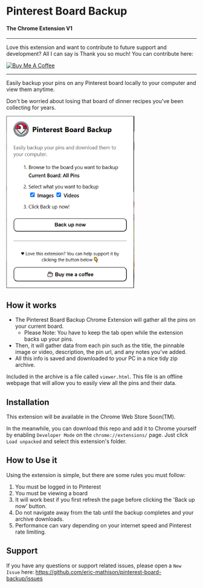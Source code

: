 # Pinterest Board Backup

#### The Chrome Extension V1

---

Love this extension and want to contribute to future support and development?
All I can say is Thank you so much! You can contribute here:

<a href="https://buymeacoffee.com/emathison" target="_blank"><img src="https://cdn.buymeacoffee.com/buttons/default-orange.png" alt="Buy Me A Coffee" height="41" width="174"></a>

---

Easily backup your pins on any Pinterest board locally to your computer and view them anytime.

Don't be worried about losing that board of dinner recipes you've been collecting for years.

![PBB Popup](./assets/pbb_popup.png)

## How it works

- The Pinterest Board Backup Chrome Extension will gather all the pins on your current board.
  - Please Note: You have to keep the tab open while the extension backs up your pins.
- Then, it will gather data from each pin such as the title, the pinnable image or video, description, the pin url, and any notes you've added.
- All this info is saved and downloaded to your PC in a nice tidy zip archive.

Included in the archive is a file called `viewer.html`. This file is an offline webpage that will allow you to easily view all the pins and their data.

## Installation

This extension will be available in the Chrome Web Store Soon(TM).

In the meanwhile, you can download this repo and add it to Chrome yourself by enabling `Developer Mode` on the `chrome://extensions/` page. Just click `Load unpacked` and select this extension's folder.

## How to Use it

Using the extension is simple, but there are some rules you must follow:

1. You must be logged in to Pinterest
2. You must be viewing a board
3. It will work best if you first refresh the page before clicking the 'Back up now' button.
4. Do not navigate away from the tab until the backup completes and your archive downloads.
5. Performance can vary depending on your internet speed and Pinterest rate limiting.

## Support

If you have any questions or support related issues, please open a `New Issue` here: https://github.com/eric-mathison/pinterest-board-backup/issues
